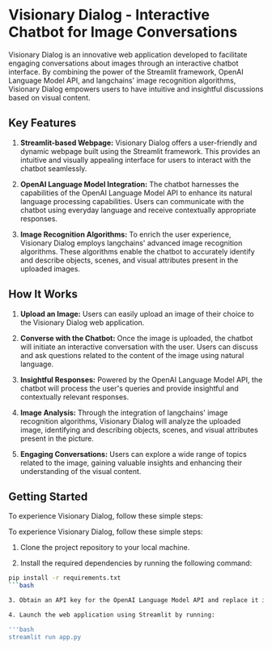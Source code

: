 # Visionary Dialog - Interactive Chatbot for Image Conversations
Visionary Dialog is an innovative web application developed to facilitate engaging conversations about images through an interactive chatbot interface. By combining the power of the Streamlit framework, OpenAI Language Model API, and langchains' image recognition algorithms, Visionary Dialog empowers users to have intuitive and insightful discussions based on visual content.

## Key Features

1. **Streamlit-based Webpage:** Visionary Dialog offers a user-friendly and dynamic webpage built using the Streamlit framework. This provides an intuitive and visually appealing interface for users to interact with the chatbot seamlessly.

2. **OpenAI Language Model Integration:** The chatbot harnesses the capabilities of the OpenAI Language Model API to enhance its natural language processing capabilities. Users can communicate with the chatbot using everyday language and receive contextually appropriate responses.

3. **Image Recognition Algorithms:** To enrich the user experience, Visionary Dialog employs langchains' advanced image recognition algorithms. These algorithms enable the chatbot to accurately identify and describe objects, scenes, and visual attributes present in the uploaded images.

## How It Works

1. **Upload an Image:** Users can easily upload an image of their choice to the Visionary Dialog web application.

2. **Converse with the Chatbot:** Once the image is uploaded, the chatbot will initiate an interactive conversation with the user. Users can discuss and ask questions related to the content of the image using natural language.

3. **Insightful Responses:** Powered by the OpenAI Language Model API, the chatbot will process the user's queries and provide insightful and contextually relevant responses.

4. **Image Analysis:** Through the integration of langchains' image recognition algorithms, Visionary Dialog will analyze the uploaded image, identifying and describing objects, scenes, and visual attributes present in the picture.

5. **Engaging Conversations:** Users can explore a wide range of topics related to the image, gaining valuable insights and enhancing their understanding of the visual content.

## Getting Started

To experience Visionary Dialog, follow these simple steps:

To experience Visionary Dialog, follow these simple steps:

1. Clone the project repository to your local machine.

2. Install the required dependencies by running the following command:

```bash
pip install -r requirements.txt
```bash

3. Obtain an API key for the OpenAI Language Model API and replace it in the designated configuration file.

4. Launch the web application using Streamlit by running:

'''bash
streamlit run app.py
